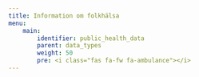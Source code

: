 ```yaml
---
title: Information om folkhälsa
menu:
    main:
        identifier: public_health_data
        parent: data_types
        weight: 50
        pre: <i class="fas fa-fw fa-ambulance"></i>
---
```

